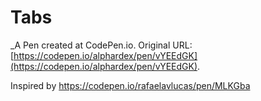 # Tabs
 _A Pen created at CodePen.io. Original URL: [https://codepen.io/alphardex/pen/vYEEdGK](https://codepen.io/alphardex/pen/vYEEdGK).

 Inspired by https://codepen.io/rafaelavlucas/pen/MLKGba